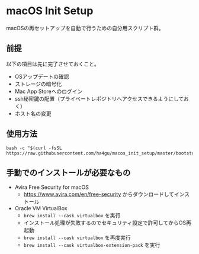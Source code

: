 # macOS Init Setup

macOSの再セットアップを自動で行うための自分用スクリプト群。

## 前提

以下の項目は先に完了させておくこと。

- OSアップデートの確認
- ストレージの暗号化
- Mac App Storeへのログイン
- ssh秘密鍵の配置（プライベートレポジトリへアクセスできるようにしておく）
- ホスト名の変更

## 使用方法

```shell
bash -c "$(curl -fsSL https://raw.githubusercontent.com/ha4gu/macos_init_setup/master/bootstrap.sh)"
```

## 手動でのインストールが必要なもの

- Avira Free Security for macOS
  - https://www.avira.com/en/free-security からダウンロードしてインストール
- Oracle VM VirtualBox
  - `brew install --cask virtualbox` を実行
  - インストール処理が失敗するのでセキュリティ設定で許可してからOS再起動
  - `brew install --cask virtualbox` を再度実行
  - `brew install --cask virtualbox-extension-pack` を実行
